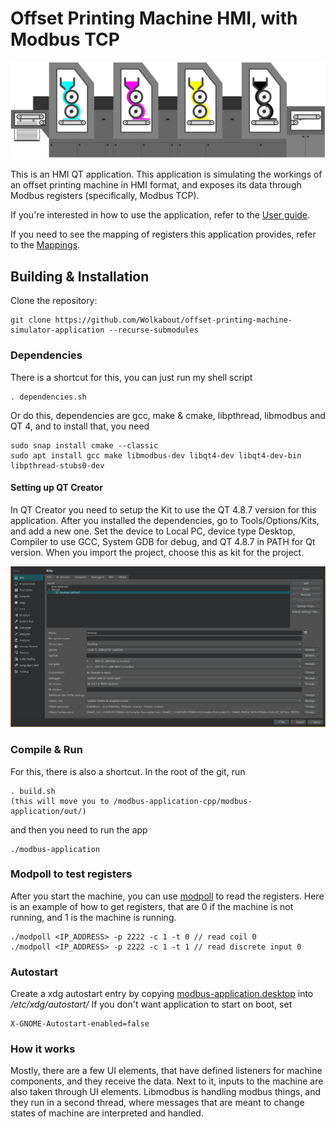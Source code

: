 # Offset Printing Machine HMI, with Modbus TCP

![](user-guide/img/Offset.svg)

This is an HMI QT application. This application is simulating the workings of an offset printing machine in HMI format,
and exposes its data through Modbus registers (specifically, Modbus TCP).

If you're interested in how to use the application, 
refer to the [User guide](user-guide/USERGUIDE.md).

If you need to see the mapping of registers this application provides,
refer to the [Mappings](MAPPINGS.md). 

## Building & Installation

Clone the repository:
```
git clone https://github.com/Wolkabout/offset-printing-machine-simulator-application --recurse-submodules
```

### Dependencies
There is a shortcut for this, you can just run my shell script
```
. dependencies.sh
```

Or do this,
dependencies are gcc, make & cmake, libpthread, libmodbus and QT 4, and to install that, you need
```
sudo snap install cmake --classic
sudo apt install gcc make libmodbus-dev libqt4-dev libqt4-dev-bin libpthread-stubs0-dev
```

#### Setting up QT Creator
In QT Creator you need to setup the Kit to use the QT 4.8.7 version for this application.
After you installed the dependencies, go to Tools/Options/Kits, and add a new one. Set the device 
to Local PC, device type Desktop, Compiler to use GCC, System GDB for debug, and QT 4.8.7 in PATH for Qt version.
When you import the project, choose this as kit for the project.

![](user-guide/img/kit.png)

### Compile & Run

For this, there is also a shortcut. In the root of the git, run
```
. build.sh
(this will move you to /modbus-application-cpp/modbus-application/out/)
```

and then you need to run the app
```
./modbus-application
```

### Modpoll to test registers

After you start the machine, you can use [modpoll](https://www.modbusdriver.com/modpoll.html) to read the registers.
Here is an example of how to get registers, that are 0 if the machine is not running, and 1 is the machine is running. 

```
./modpoll <IP_ADDRESS> -p 2222 -c 1 -t 0 // read coil 0
./modpoll <IP_ADDRESS> -p 2222 -c 1 -t 1 // read discrete input 0
```

### Autostart

Create a xdg autostart entry by copying [modbus-application.desktop](modbus-application.desktop) into */etc/xdg/autostart/*
If you don't want application to start on boot, set
```
X-GNOME-Autostart-enabled=false
```

### How it works

Mostly, there are a few UI elements, that have defined listeners for machine components,
and they receive the data. Next to it, inputs to the machine are also taken through UI 
elements. Libmodbus is handling modbus things, and they run in a second thread,
where messages that are meant to change states of machine are interpreted and handled.
